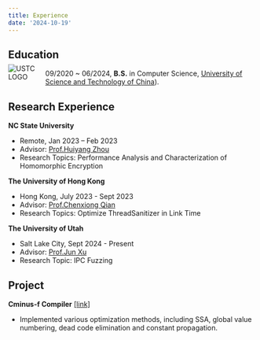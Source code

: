 ```yaml
---
title: Experience
date: '2024-10-19'
---
```

## Education


<img src="/logo/ustc_logo.svg" style="max-width:15%;min-width:30px;float:left; margin-top: -10px;" alt="USTC LOGO" />

  09/2020 ~ 06/2024, **B.S.** in Computer Science, [University of Science and Technology of China](https://en.ustc.edu.cn)).

 
## Research Experience

 **NC State University**
 
- Remote, Jan 2023 – Feb 2023
- Advisor: [Prof.Huiyang Zhou](https://hzhou.wordpress.ncsu.edu)
- Research Topics: Performance Analysis and Characterization of Homomorphic Encryption

 **The University of Hong Kong**
 
- Hong Kong, July 2023 - Sept 2023
- Advisor: [Prof.Chenxiong Qian](https://www.cs.hku.hk/people/academic-staff/cqian)
- Research Topics: Optimize ThreadSanitizer in Link Time

**The University of Utah**
- Salt Lake City, Sept 2024 - Present
- Advisor: [Prof.Jun Xu](https://sites.google.com/view/junxzm)
- Research Topic: IPC Fuzzing

## Project

**Cminus-f Compiler** [[link]](https://github.com/mcc0612mcc0612/compiler)

- Implemented various optimization methods, including SSA, global value numbering, dead code elimination and constant propagation.
 